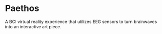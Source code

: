 # Paethos
A BCI virtual reality experience that utilizes EEG sensors to turn brainwaves into an interactive art piece.
